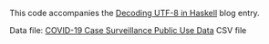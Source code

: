 This code accompanies the
[Decoding UTF-8 in Haskell](https://www.extrema.is/blog/2021/05/10/decoding-utf8-in-haskell)
blog entry.

Data file: [COVID-19 Case Surveillance Public Use Data](https://data.cdc.gov/Case-Surveillance/COVID-19-Case-Surveillance-Public-Use-Data/vbim-akqf) CSV file
